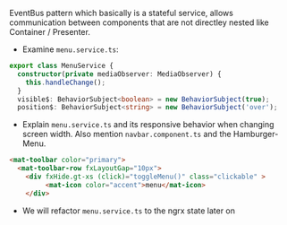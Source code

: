 EventBus pattern which basically is a stateful service, allows communication between components that are not directley nested like Container / Presenter.

- Examine `menu.service.ts`:

```typescript
export class MenuService {
  constructor(private mediaObserver: MediaObserver) {
    this.handleChange();
  }
  visible$: BehaviorSubject<boolean> = new BehaviorSubject(true);
  position$: BehaviorSubject<string> = new BehaviorSubject('over');
```

- Explain `menu.service.ts` and its responsive behavior when changing screen width. Also mention `navbar.component.ts` and the Hamburger-Menu.

```html
<mat-toolbar color="primary">
  <mat-toolbar-row fxLayoutGap="10px">
    <div fxHide.gt-xs (click)="toggleMenu()" class="clickable" >
         <mat-icon color="accent">menu</mat-icon>
    </div>
```

- We will refactor `menu.service.ts` to the ngrx state later on
